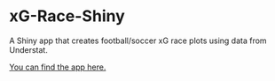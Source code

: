 # xG-Race-Shiny
A Shiny app that creates football/soccer xG race plots using data from Understat. 

[You can find the app here.](https://harshkrishna.shinyapps.io/PlayerFinishingOverview/) 
